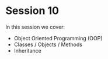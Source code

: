 # Session 10

In this session we cover:
- Object Oriented Programming (OOP)
- Classes / Objects / Methods
- Inheritance
